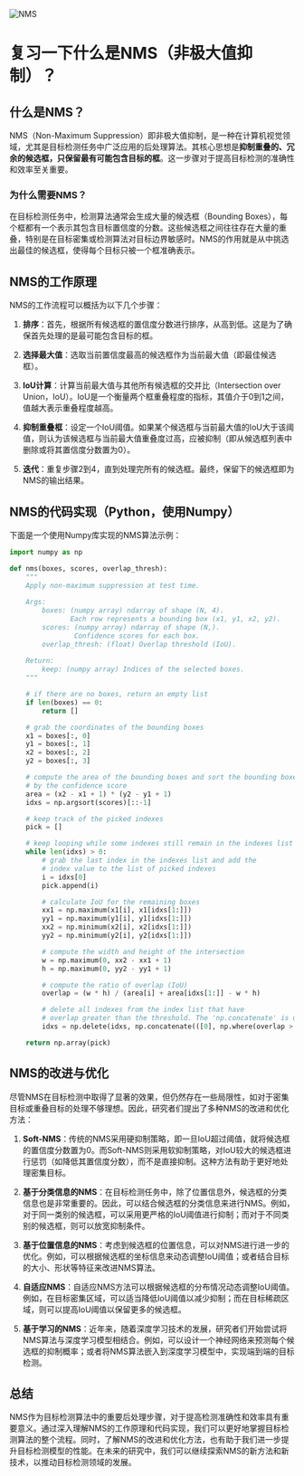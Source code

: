 ![NMS](ML/NMS/NMS.png)
# 复习一下什么是NMS（非极大值抑制）？

## 什么是NMS？

NMS（Non-Maximum Suppression）即非极大值抑制，是一种在计算机视觉领域，尤其是目标检测任务中广泛应用的后处理算法。其核心思想是**抑制重叠的、冗余的候选框，只保留最有可能包含目标的框**。这一步骤对于提高目标检测的准确性和效率至关重要。

### **为什么需要NMS？**

在目标检测任务中，检测算法通常会生成大量的候选框（Bounding Boxes），每个框都有一个表示其包含目标置信度的分数。这些候选框之间往往存在大量的重叠，特别是在目标密集或检测算法对目标边界敏感时。NMS的作用就是从中挑选出最佳的候选框，使得每个目标只被一个框准确表示。

## NMS的工作原理

NMS的工作流程可以概括为以下几个步骤：

1. **排序**：首先，根据所有候选框的置信度分数进行排序，从高到低。这是为了确保首先处理的是最可能包含目标的框。

2. **选择最大值**：选取当前置信度最高的候选框作为当前最大值（即最佳候选框）。

3. **IoU计算**：计算当前最大值与其他所有候选框的交并比（Intersection over Union，IoU）。IoU是一个衡量两个框重叠程度的指标，其值介于0到1之间，值越大表示重叠程度越高。

4. **抑制重叠框**：设定一个IoU阈值。如果某个候选框与当前最大值的IoU大于该阈值，则认为该候选框与当前最大值重叠度过高，应被抑制（即从候选框列表中删除或将其置信度分数置为0）。

5. **迭代**：重复步骤2到4，直到处理完所有的候选框。最终，保留下的候选框即为NMS的输出结果。

## NMS的代码实现（Python，使用Numpy）

下面是一个使用Numpy库实现的NMS算法示例：

```python
import numpy as np

def nms(boxes, scores, overlap_thresh):
    """
    Apply non-maximum suppression at test time.
    
    Args:
        boxes: (numpy array) ndarray of shape (N, 4).
               Each row represents a bounding box (x1, y1, x2, y2).
        scores: (numpy array) ndarray of shape (N,).
                Confidence scores for each box.
        overlap_thresh: (float) Overlap threshold (IoU).
    
    Return:
        keep: (numpy array) Indices of the selected boxes.
    """

    # if there are no boxes, return an empty list
    if len(boxes) == 0:
        return []

    # grab the coordinates of the bounding boxes
    x1 = boxes[:, 0]
    y1 = boxes[:, 1]
    x2 = boxes[:, 2]
    y2 = boxes[:, 3]

    # compute the area of the bounding boxes and sort the bounding boxes
    # by the confidence score
    area = (x2 - x1 + 1) * (y2 - y1 + 1)
    idxs = np.argsort(scores)[::-1]

    # keep track of the picked indexes
    pick = []

    # keep looping while some indexes still remain in the indexes list
    while len(idxs) > 0:
        # grab the last index in the indexes list and add the
        # index value to the list of picked indexes
        i = idxs[0]
        pick.append(i)

        # calculate IoU for the remaining boxes
        xx1 = np.maximum(x1[i], x1[idxs[1:]])
        yy1 = np.maximum(y1[i], y1[idxs[1:]])
        xx2 = np.minimum(x2[i], x2[idxs[1:]])
        yy2 = np.minimum(y2[i], y2[idxs[1:]])

        # compute the width and height of the intersection
        w = np.maximum(0, xx2 - xx1 + 1)
        h = np.maximum(0, yy2 - yy1 + 1)

        # compute the ratio of overlap (IoU)
        overlap = (w * h) / (area[i] + area[idxs[1:]] - w * h)

        # delete all indexes from the index list that have
        # overlap greater than the threshold. The 'np.concatenate' is used to add the 0 index to the result of np.where
        idxs = np.delete(idxs, np.concatenate(([0], np.where(overlap > overlap_thresh)[0] + 1)))

    return np.array(pick)
```

## NMS的改进与优化

尽管NMS在目标检测中取得了显著的效果，但仍然存在一些局限性，如对于密集目标或重叠目标的处理不够理想。因此，研究者们提出了多种NMS的改进和优化方法：

1. **Soft-NMS**：传统的NMS采用硬抑制策略，即一旦IoU超过阈值，就将候选框的置信度分数置为0。而Soft-NMS则采用软抑制策略，对IoU较大的候选框进行惩罚（如降低其置信度分数），而不是直接抑制。这种方法有助于更好地处理密集目标。

2. **基于分类信息的NMS**：在目标检测任务中，除了位置信息外，候选框的分类信息也是非常重要的。因此，可以结合候选框的分类信息来进行NMS。例如，对于同一类别的候选框，可以采用更严格的IoU阈值进行抑制；而对于不同类别的候选框，则可以放宽抑制条件。

3. **基于位置信息的NMS**：考虑到候选框的位置信息，可以对NMS进行进一步的优化。例如，可以根据候选框的坐标信息来动态调整IoU阈值；或者结合目标的大小、形状等特征来改进NMS算法。

4. **自适应NMS**：自适应NMS方法可以根据候选框的分布情况动态调整IoU阈值。例如，在目标密集区域，可以适当降低IoU阈值以减少抑制；而在目标稀疏区域，则可以提高IoU阈值以保留更多的候选框。

5. **基于学习的NMS**：近年来，随着深度学习技术的发展，研究者们开始尝试将NMS算法与深度学习模型相结合。例如，可以设计一个神经网络来预测每个候选框的抑制概率；或者将NMS算法嵌入到深度学习模型中，实现端到端的目标检测。

## 总结

NMS作为目标检测算法中的重要后处理步骤，对于提高检测准确性和效率具有重要意义。通过深入理解NMS的工作原理和代码实现，我们可以更好地掌握目标检测算法的整个流程。同时，了解NMS的改进和优化方法，也有助于我们进一步提升目标检测模型的性能。在未来的研究中，我们可以继续探索NMS的新方法和新技术，以推动目标检测领域的发展。
